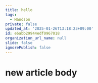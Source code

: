 ```yaml
---
title: hello
tags:
  - Handson
private: false
updated_at: '2025-01-26T13:18:23+09:00'
id: e6abb29944edf0967018
organization_url_name: null
slide: false
ignorePublish: false
---
```

# new article body
